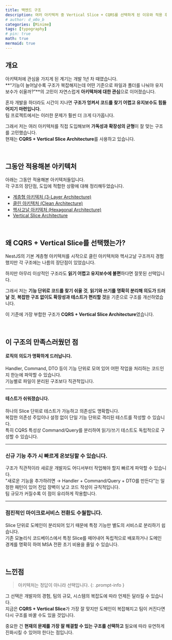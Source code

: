 ```yaml
---
title: 백엔드 구조
description: 여러 아키텍처 중 Vertical Slice + CQRS를 선택하게 된 이유와 적용 후기
# author: d_o0o_b
categories: [Minime]
tags: [typography]
# pin: true
math: true
mermaid: true
---
```



## 개요

아키텍처에 관심을 가지게 된 계기는 개발 1년 차 때였습니다.  
**“기능이 늘어날수록 구조가 복잡해지는데 어떤 기준으로 파일과 폴더를 나눠야 유지보수가 쉬울까?”**의 고민이 자연스럽게 **아키텍처에 대한 관심**으로 이어졌습니다.

혼자 개발을 하더라도 시간이 지나면 **구조가 엉켜서 코드를 찾기 어렵고 유지보수도 힘들어지기 마련입니다.**  
팀 프로젝트에서는 이러한 문제가 훨씬 더 크게 다가옵니다.

그래서 저는 여러 아키텍처를 직접 도입해보며 **가독성과 확장성의 균형**이 잘 맞는 구조를 고민했습니다.      
현재는 **CQRS + Vertical Slice Architecture**를 사용하고 있습니다.

<br/>

## 그동안 적용해본 아키텍처

아래는 그동안 적용해본 아키텍처들입니다.  
각 구조의 장단점, 도입에 적합한 상황에 대해 정리해두었습니다.

- [계층형 아키텍처 (3-Layer Architecture)](http://d-o0o-b11.github.io/posts/3-layer-architecture/)
- [클린 아키텍처 (Clean Architecture)](http://d-o0o-b11.github.io/posts/clean-architecture/)
- [헥사고날 아키텍처 (Hexagonal Architecture)](http://d-o0o-b11.github.io/posts/hexagonal-architecture/)
- [Vertical Slice Architecture](http://d-o0o-b11.github.io/posts/vertical-slice-architecture/)

<br/>

## 왜 CQRS + Vertical Slice를 선택했는가?

NestJS의 기본 계층형 아키텍처를 시작으로 클린 아키텍처와 헥사고날 구조까지 경험했지만 각 구조에는 나름의 장단점이 있었습니다.

하지만 아무리 이상적인 구조라도 **읽기 어렵고 유지보수에 불편**하다면 잘못된 선택입니다.

그래서 저는 **기능 단위로 코드를 찾기 쉬울 것**, **읽기와 쓰기를 명확히 분리해 의도가 드러날 것**, **복잡한 구조 없이도 확장성과 테스트가 편리할 것**을 기준으로 구조를 개선하였습니다.

이 기준에 가장 부합한 구조가 **CQRS + Vertical Slice Architecture**였습니다.


<br/>

## 이 구조의 만족스러웠던 점

#### 로직의 의도가 명확하게 드러납니다.
Handler, Command, DTO 등이 기능 단위로 모여 있어 어떤 작업을 처리하는 코드인지 한눈에 파악할 수 있습니다.  
기능별로 파일이 분리된 구조보다 직관적입니다.

---

#### 테스트가 쉬워졌습니다.
하나의 Slice 단위로 테스트가 가능하고 의존성도 명확합니다.  
복잡한 의존성 주입이나 설정 없이 단일 기능 단위로 격리된 테스트를 작성할 수 있습니다.  
특히 CQRS 특성상 Command/Query를 분리하여 읽기/쓰기 테스트도 독립적으로 구성할 수 있습니다.

---

### 신규 기능 추가 시 빠르게 온보딩할 수 있습니다.
구조가 직관적이라 새로운 개발자도 어디서부터 작업해야 할지 빠르게 파악할 수 있습니다.  
"새로운 기능을 추가하려면 → Handler + Command/Query + DTO를 만든다"는 일정한 패턴이 있어 진입 장벽이 낮고 코드 작성이 규칙적입니다.  
팀 규모가 커질수록 이 점이 유리하게 작용합니다.

---

<!-- ### REST, gRPC, GraphQL 등 다양한 I/O에 유연하게 대응 가능합니다.
핸들러와 DTO만 적절히 분리해주면 다양한 API 스타일에도 쉽게 대응할 수 있습니다.  
핵심 로직은 그대로 두고 **입력 방식에 따라 경량 어댑터만 바꾸면 되는 구조**입니다.  
같은 도메인 로직을 여러 I/O에서 재사용하기 좋습니다.

--- -->

### 점진적인 마이크로서비스 전환도 수월합니다.
Slice 단위로 도메인이 분리되어 있기 때문에 특정 기능만 별도의 서비스로 분리하기 쉽습니다.  
기존 모놀리식 코드베이스에서 특정 Slice를 떼어내어 독립적으로 배포하거나 도메인 경계를 명확히 하여 MSA 전환 초기 비용을 줄일 수 있습니다.

<br/>

## 느낀점
> 아키텍처는 정답이 아니라 선택입니다.
{: .prompt-info }

그 선택은 개발자의 경험, 팀의 규모, 시스템의 복잡도에 따라 언제든 달라질 수 있습니다.  
지금은 **CQRS + Vertical Slice**가 가장 잘 맞지만 도메인이 복잡해지고 팀이 커진다면 다시 구조를 바꿀 수도 있을 것입니다.

중요한 건 **현재의 문제를 가장 잘 해결할 수 있는 구조를 선택하고** 필요에 따라 유연하게 진화시킬 수 있어야 한다는 점입니다.